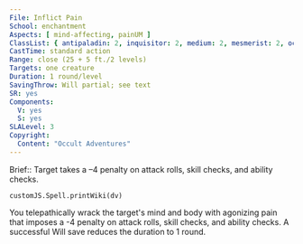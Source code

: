 ```yaml
---
File: Inflict Pain
School: enchantment
Aspects: [ mind-affecting, painUM ]
ClassList: { antipaladin: 2, inquisitor: 2, medium: 2, mesmerist: 2, occultist: 2, psychic: 2, sorcerer: 3, wizard: 3, spiritualist: 2, witch: 3 }
CastTime: standard action
Range: close (25 + 5 ft./2 levels)
Targets: one creature
Duration: 1 round/level
SavingThrow: Will partial; see text
SR: yes
Components:
  V: yes
  S: yes
SLALevel: 3
Copyright:
  Content: "Occult Adventures"
---
```

Brief:: Target takes a –4 penalty on attack rolls, skill checks, and ability checks.

```dataviewjs
customJS.Spell.printWiki(dv)
```

You telepathically wrack the target's mind and body with agonizing pain that imposes a -4 penalty on attack rolls, skill checks, and ability checks. A successful Will save reduces the duration to 1 round.
